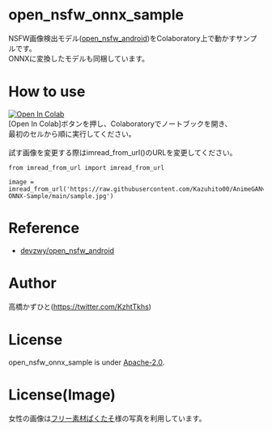 # open_nsfw_onnx_sample
NSFW画像検出モデル([open_nsfw_android](https://github.com/devzwy/open_nsfw_android))をColaboratory上で動かすサンプルです。<br>
ONNXに変換したモデルも同梱しています。<br>

# How to use
[![Open In Colab](https://colab.research.google.com/assets/colab-badge.svg)](https://github.com/Kazuhito00/open_nsfw_onnx_sample/blob/main/open_nsfw_onnx_sample.ipynb)<br>
[Open In Colab]ボタンを押し、Colaboratoryでノートブックを開き、<br>
最初のセルから順に実行してください。<br><br>
試す画像を変更する際はimread_from_url()のURLを変更してください。<br>
```
from imread_from_url import imread_from_url

image = imread_from_url('https://raw.githubusercontent.com/Kazuhito00/AnimeGANv2-ONNX-Sample/main/sample.jpg')
```

# Reference
* [devzwy/open_nsfw_android](https://github.com/devzwy/open_nsfw_android)

# Author
高橋かずひと(https://twitter.com/KzhtTkhs)
 
# License 
open_nsfw_onnx_sample is under [Apache-2.0](LICENSE).

# License(Image)
女性の画像は[フリー素材ぱくたそ](https://www.pakutaso.com)様の写真を利用しています。

